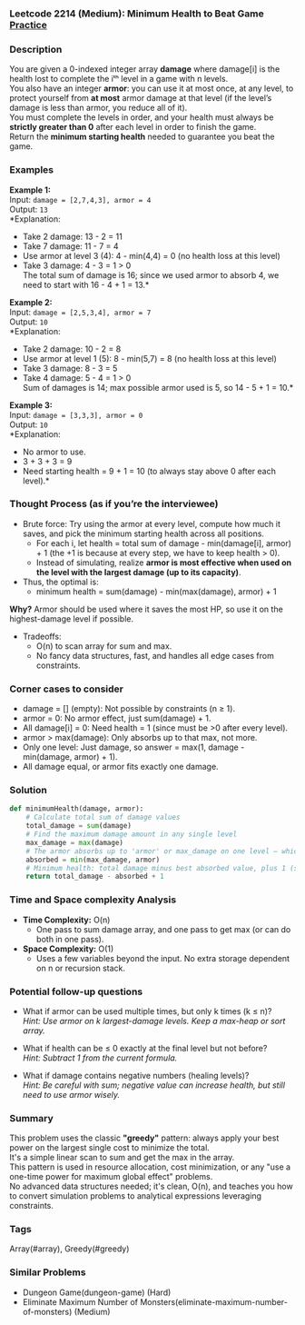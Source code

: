 ### Leetcode 2214 (Medium): Minimum Health to Beat Game [Practice](https://leetcode.com/problems/minimum-health-to-beat-game)

### Description  
You are given a 0-indexed integer array **damage** where damage[i] is the health lost to complete the iᵗʰ level in a game with n levels.  
You also have an integer **armor**: you can use it at most once, at any level, to protect yourself from **at most** armor damage at that level (if the level’s damage is less than armor, you reduce all of it).  
You must complete the levels in order, and your health must always be **strictly greater than 0** after each level in order to finish the game.  
Return the **minimum starting health** needed to guarantee you beat the game.

### Examples  

**Example 1:**  
Input: `damage = [2,7,4,3], armor = 4`  
Output: `13`  
*Explanation:  
- Take 2 damage: 13 - 2 = 11  
- Take 7 damage: 11 - 7 = 4  
- Use armor at level 3 (4): 4 - min(4,4) = 0 (no health loss at this level)  
- Take 3 damage: 4 - 3 = 1 > 0  
The total sum of damage is 16; since we used armor to absorb 4, we need to start with 16 - 4 + 1 = 13.*

**Example 2:**  
Input: `damage = [2,5,3,4], armor = 7`  
Output: `10`  
*Explanation:  
- Take 2 damage: 10 - 2 = 8  
- Use armor at level 1 (5): 8 - min(5,7) = 8 (no health loss at this level)  
- Take 3 damage: 8 - 3 = 5  
- Take 4 damage: 5 - 4 = 1 > 0  
Sum of damages is 14; max possible armor used is 5, so 14 - 5 + 1 = 10.*

**Example 3:**  
Input: `damage = [3,3,3], armor = 0`  
Output: `10`  
*Explanation:  
- No armor to use.  
- 3 + 3 + 3 = 9  
- Need starting health = 9 + 1 = 10 (to always stay above 0 after each level).*

### Thought Process (as if you’re the interviewee)  
- Brute force: Try using the armor at every level, compute how much it saves, and pick the minimum starting health across all positions.  
  - For each i, let health = total sum of damage - min(damage[i], armor) + 1 (the +1 is because at every step, we have to keep health > 0).
  - Instead of simulating, realize **armor is most effective when used on the level with the largest damage (up to its capacity)**.
- Thus, the optimal is:  
  - minimum health = sum(damage) - min(max(damage), armor) + 1

**Why?** Armor should be used where it saves the most HP, so use it on the highest-damage level if possible.

- Tradeoffs:  
  - O(n) to scan array for sum and max.
  - No fancy data structures, fast, and handles all edge cases from constraints.

### Corner cases to consider  
- damage = [] (empty): Not possible by constraints (n ≥ 1).
- armor = 0: No armor effect, just sum(damage) + 1.
- All damage[i] = 0: Need health = 1 (since must be >0 after every level).
- armor > max(damage): Only absorbs up to that max, not more.
- Only one level: Just damage, so answer = max(1, damage - min(damage, armor) + 1).
- All damage equal, or armor fits exactly one damage.

### Solution

```python
def minimumHealth(damage, armor):
    # Calculate total sum of damage values
    total_damage = sum(damage)
    # Find the maximum damage amount in any single level
    max_damage = max(damage)
    # The armor absorbs up to 'armor' or max_damage on one level — whichever is less
    absorbed = min(max_damage, armor)
    # Minimum health: total damage minus best absorbed value, plus 1 (so health > 0 always)
    return total_damage - absorbed + 1
```

### Time and Space complexity Analysis  

- **Time Complexity:** O(n)  
  - One pass to sum damage array, and one pass to get max (or can do both in one pass).
- **Space Complexity:** O(1)  
  - Uses a few variables beyond the input. No extra storage dependent on n or recursion stack.

### Potential follow-up questions

- What if armor can be used multiple times, but only k times (k ≤ n)?  
  *Hint: Use armor on k largest-damage levels. Keep a max-heap or sort array.*

- What if health can be ≤ 0 exactly at the final level but not before?  
  *Hint: Subtract 1 from the current formula.*

- What if damage contains negative numbers (healing levels)?  
  *Hint: Be careful with sum; negative value can increase health, but still need to use armor wisely.*

### Summary
This problem uses the classic **"greedy"** pattern: always apply your best power on the largest single cost to minimize the total.  
It's a simple linear scan to sum and get the max in the array.  
This pattern is used in resource allocation, cost minimization, or any "use a one-time power for maximum global effect" problems.  
No advanced data structures needed; it's clean, O(n), and teaches you how to convert simulation problems to analytical expressions leveraging constraints.

### Tags
Array(#array), Greedy(#greedy)

### Similar Problems
- Dungeon Game(dungeon-game) (Hard)
- Eliminate Maximum Number of Monsters(eliminate-maximum-number-of-monsters) (Medium)
